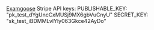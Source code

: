 [Examgoose](http://examgoose.herokuapp.com)
Stripe API keys:
PUBLISHABLE_KEY: "pk_test_dYgUncCxMUSj9MX6gbVuCnyU"
SECRET_KEY: "sk_test_iBDMMLvlYly063Gkce42AyDo"


